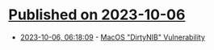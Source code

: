 # [Published on 2023-10-06](index.md)

* [2023-10-06, 06:18:09](https://lobste.rs/s/edejnw/macos_dirtynib_vulnerability) - [MacOS \"DirtyNIB\" Vulnerability](https://blog.xpnsec.com/dirtynib/)
